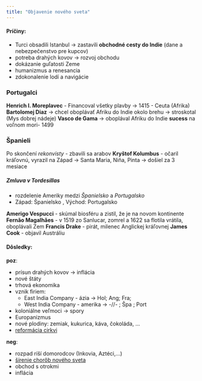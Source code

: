 ```yaml
---
title: "Objavenie nového sveta"
---
```



#### Príčiny:
 - Turci obsadili Istanbul -> zastavili **obchodné cesty do Indie** (dane a nebezpečenstvo pre kupcov)
 - potreba drahých kovov -> rozvoj obchodu
 - dokázanie guľatosti Zeme
 - humanizmus a renesancia
 - zdokonalenie lodí a navigácie

### Portugalci
**Henrich I. Moreplavec** - Financoval všetky plavby -> 1415 - Ceuta (Afrika)
**Bartolomej Diaz** -> chcel oboplávať Afriku do Indie okolo brehu -> stroskotal (Mys dobrej nádeje)
**Vasco de Gama** -> oboplával Afriku do Indie **sucess** na voľnom mori- 1499

### Španieli
Po skončení *rekonvisty* - zbavili sa arabov
**Kryštof Kolumbus** - očaril kráľovnú, vyrazil na Západ -> Santa Maria, Niňa, Pinta -> došiel za 3 mesiace


##### Zmluva v Tordesillas
- rozdelenie Ameriky medzi *Španielsko* a *Portugalsko*
- Západ: Španielsko , Východ: Portugalsko

**Amerigo Vespucci** - skúmal biosféru a zistil, že je na novom kontinente
**Fernǎo Magalhǎes** - v 1519 zo Sanlucar, zomrel a 1622 sa flotila vrátila, oboplávali Zem
**Francis Drake** - pirát, milenec Anglickej kráľovnej
**James Cook** - objavil Austráliu

#### Dôsledky:
**poz**:
 - prísun drahých kovov -> inflácia
 - nové štáty
 - trhová ekonomika
 - vznik firiem:
   - East India Company - ázia -> Hol; Ang; Fra;
   - West India Company - amerika -> -//- ; Špa ; Port 
 - koloniálne veľmoci -> spory
 - Europanizmus
 - nové plodiny: zemiak, kukurica, káva, čokoláda, ...
 - [reformácia cirkvi](reformácia%20cirkvi.md)

**neg**:
 - rozpad ríší domorodcov (Inkovia, Aztéci,...)
 - [šírenie chorôb nového sveta](choroby%20nového%20sveta.md)
 - obchod s otrokmi
 - inflácia
